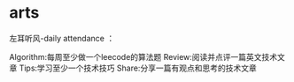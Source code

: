 # arts
 左耳听风-daily attendance ：
 
Algorithm:每周至少做一个leecode的算法题
Review:阅读并点评一篇英文技术文章
Tips:学习至少一个技术技巧
Share:分享一篇有观点和思考的技术文章
